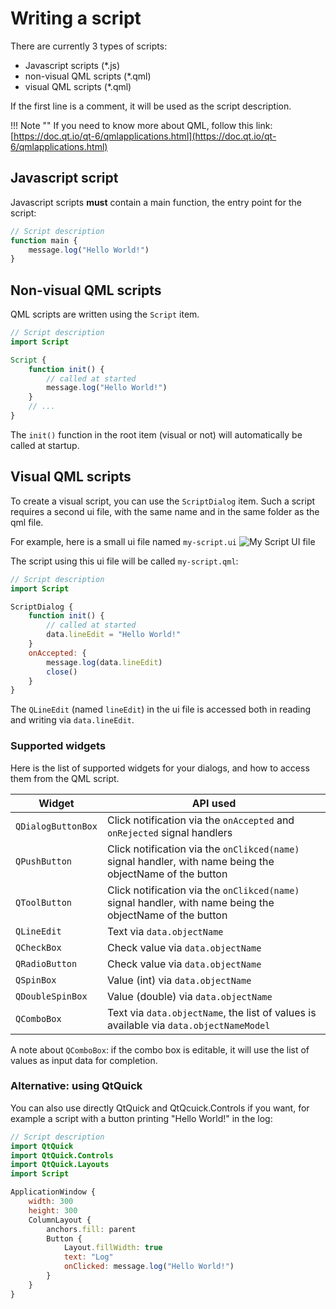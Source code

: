 # Writing a script

There are currently 3 types of scripts:

- Javascript scripts (*.js)
- non-visual QML scripts (*.qml)
- visual QML scripts (*.qml)

If the first line is a comment, it will be used as the script description.

!!! Note ""
    If you need to know more about QML, follow this link: [https://doc.qt.io/qt-6/qmlapplications.html](https://doc.qt.io/qt-6/qmlapplications.html)

## Javascript script

Javascript scripts **must** contain a main function, the entry point for the script:

```js
// Script description
function main {
    message.log("Hello World!")
}
```

## Non-visual QML scripts

QML scripts are written using the `Script` item.

```qml
// Script description
import Script

Script {
    function init() {
        // called at started
        message.log("Hello World!")
    }
    // ...
}
```

The `init()` function in the root item (visual or not) will automatically be called at startup.

## Visual QML scripts

To create a visual script, you can use the `ScriptDialog` item. Such a script requires a second ui file, with the same name and in the same folder as the qml file.

For example, here is a small ui file named `my-script.ui`
![My Script UI file](script-dialog.png)

The script using this ui file will be called `my-script.qml`:
```qml
// Script description
import Script

ScriptDialog {
    function init() {
        // called at started
        data.lineEdit = "Hello World!"
    }
    onAccepted: {
        message.log(data.lineEdit)
        close()
    }
}

```

The `QLineEdit` (named `lineEdit`) in the ui file is accessed both in reading and writing via `data.lineEdit`.

### Supported widgets

Here is the list of supported widgets for your dialogs, and how to access them from the QML script.

|Widget|API used|
|-|-|
|`QDialogButtonBox`|Click notification via the `onAccepted` and `onRejected` signal handlers|
|`QPushButton`|Click notification via the `onClikced(name)` signal handler, with name being the objectName of the button|
|`QToolButton`|Click notification via the `onClikced(name)` signal handler, with name being the objectName of the button|
|`QLineEdit`|Text via `data.objectName`|
|`QCheckBox`|Check value via `data.objectName`|
|`QRadioButton`|Check value via `data.objectName`|
|`QSpinBox`|Value (int) via `data.objectName`|
|`QDoubleSpinBox`|Value (double) via `data.objectName`|
|`QComboBox`|Text via `data.objectName`, the list of values is available via `data.objectNameModel`|

A note about `QComboBox`: if the combo box is editable, it will use the list of values as input data for completion.

### Alternative: using QtQuick

You can also use directly QtQuick and QtQcuick.Controls if you want, for example a script with a button printing "Hello World!" in the log:

```qml
// Script description
import QtQuick
import QtQuick.Controls
import QtQuick.Layouts
import Script

ApplicationWindow {
    width: 300
    height: 300
    ColumnLayout {
        anchors.fill: parent
        Button {
            Layout.fillWidth: true
            text: "Log"
            onClicked: message.log("Hello World!")
        }
    }
}
```
